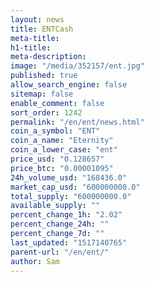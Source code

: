 ```yaml
---
layout: news
title: ENTCash
meta-title: 
h1-title: 
meta-description: 
image: "/media/352157/ent.jpg"
published: true
allow_search_engine: false
sitemap: false
enable_comment: false
sort_order: 1242
permalink: "/en/ent/news.html"
coin_a_symbol: "ENT"
coin_a_name: "Eternity"
coin_a_lower_case: "ent"
price_usd: "0.128657"
price_btc: "0.00001095"
24h_volume_usd: "168436.0"
market_cap_usd: "600000000.0"
total_supply: "600000000.0"
available_supply: ""
percent_change_1h: "2.02"
percent_change_24h: ""
percent_change_7d: ""
last_updated: "1517140765"
parent-url: "/en/ent/"
author: Sam
---
```


